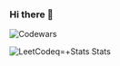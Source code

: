 ### Hi there 👋

![Codewars](https://github.r2v.ch/codewars?user=Andrey23500&top_languages=true)



![LeetCodeq=+Stats Stats](https://leetcode-status.vercel.app/api/card/Andrey23500?theme=dark&hide_title=false&custom_title=LeetCode%20Stats)
